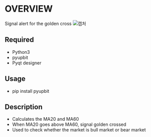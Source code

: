 OVERVIEW
==========================================
Signal alert for the golden cross
![캡처](https://user-images.githubusercontent.com/86776597/211749958-e4d44283-5303-4004-8eb9-d2b6bee79e48.PNG)

Required
----------------
* Python3
* pyupbit
* Pyqt designer

Usage
------------
* pip install pyupbit

Description
---------------
* Calculates the MA20 and MA60
* When MA20 goes above MA60, signal golden crossed
* Used to check whether the market is bull market or bear market
